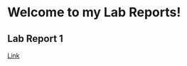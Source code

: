 # Welcome to my Lab Reports!
  
  ## Lab Report 1
[Link](https://anthonyhaonguyen.github.io/cse15l-lab-report/LabReport1.html)
